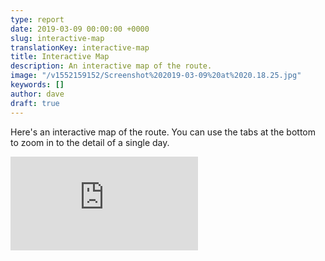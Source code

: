 ```yaml
---
type: report
date: 2019-03-09 00:00:00 +0000
slug: interactive-map
translationKey: interactive-map
title: Interactive Map
description: An interactive map of the route.
image: "/v1552159152/Screenshot%202019-03-09%20at%2020.18.25.jpg"
keywords: []
author: dave
draft: true
---
```


Here's an interactive map of the route. You can use the tabs at the bottom to zoom in to the detail of a single day.

<iframe class="youtube" src="https://ridewithgps.com/embeds?type=event&defaultShowAll=true&overlay=terrain&eventId=76769&title=Great%20Himalaya%20Trail&metricUnits=true&sampleGraph=true&hideFullLink=1" style="border: none;" scrolling="no"></iframe>

